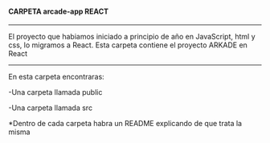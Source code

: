 #### **CARPETA arcade-app REACT**

------------------------------------

El proyecto que habiamos iniciado a principio de año en JavaScript, html y css, lo migramos a React. Esta carpeta contiene el proyecto ARKADE en React

------------------------------------

En esta carpeta encontraras: 

-Una carpeta llamada public

-Una carpeta llamada src

*Dentro de cada carpeta habra un README explicando de que trata la misma